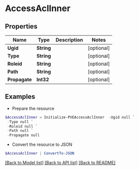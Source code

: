 # AccessAclInner
## Properties

Name | Type | Description | Notes
------------ | ------------- | ------------- | -------------
**Ugid** | **String** |  | [optional] 
**Type** | **String** |  | [optional] 
**Roleid** | **String** |  | [optional] 
**Path** | **String** |  | [optional] 
**Propagate** | **Int32** |  | [optional] 

## Examples

- Prepare the resource
```powershell
$AccessAclInner = Initialize-PVEAccessAclInner  -Ugid null `
 -Type null `
 -Roleid null `
 -Path null `
 -Propagate null
```

- Convert the resource to JSON
```powershell
$AccessAclInner | ConvertTo-JSON
```

[[Back to Model list]](../README.md#documentation-for-models) [[Back to API list]](../README.md#documentation-for-api-endpoints) [[Back to README]](../README.md)

